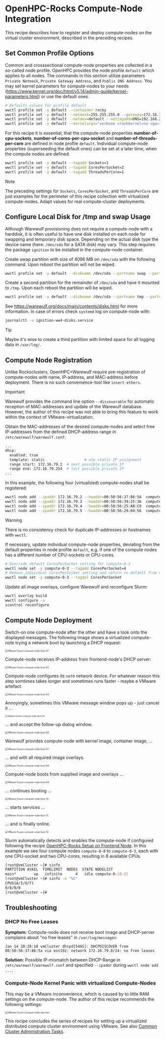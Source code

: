 # OpenHPC-Rocks Compute-Node Integration

This recipe describes how to register and deploy compute-nodes on the virtual cluster environment, described in the preceding recipes.

## Set Common Profile Options

Common and crosssectional compute-node properties are collected in a so-called node profile. OpenHPC provides the node profile `default` which applies to all nodes. The commands in this section utilize parameters `Private Netmask`, `Private Gateway Address`, and `Public DNS Address`. You may set kernel parameters for compute-nodes to your needs (https://www.kernel.org/doc/html/v5.14/admin-guide/kernel-parameters.html) or use the default ones.

```bash
# Defaults values for profile default
wwctl profile set -y default --container rocky
wwctl profile set -y default --netmask=255.255.255.0 --gateway=172.16.79.1
wwctl profile set -y default --netdev=default --nettagadd=DNS=192.168.2.1
wwctl profile set -y default --kernelargs="verbose crashkernel=no vga=791 net.naming-scheme=v238 systemd.log_level=err ima_appraise=off"
```

For this recipe it is essential, that the compute-node properties **number-of-cpu-sockets**, **number-of-cores-per-cpu-socket** and **number-of-threads-per-core** are defined in node profile `default`. Individual compute-node properties (superseeding the default ones) can be set at a later time, when the compute nodes are defined.

```bash
wwctl profile set -y default --tagadd Sockets=1
wwctl profile set -y default --tagadd CoresPerSocket=2
wwctl profile set -y default --tagadd ThreadsPerCore=1
```

> [!NOTE]
>
> The preceding settings for `Sockets`, `CoresPerSocket`, and `ThreadsPerCore` are just examples for the perimeter of this recipe collection with virtualized compute-nodes. Adapt values for real compute-cluster deployments.

## Configure Local Disk for /tmp and swap Usage

Although Warewulf provisioning does not require a compute-node with a harddisk, it is often useful to have one disk installed on each node for swapping and temporary disk space. Depending on the actual disk type the device name (here: `/dev/sda` for a SATA disk) may vary. This step requires the package `ignition` to be installed in the compute-node container.

Create swap partition with size of 4096 MB on `/dev/sda` with the following command. Upon reboot the partition will not be wiped.

```bash
wwctl profile set -y default --diskname /dev/sda --partname swap --partsize=4096 --partcreate --partnumber 1 --fsname swap --fsformat swap --fspath swap --diskwipe=false --fswipe=false
```

Create a second partition for the remainder of `/dev/sda` and have it mounted to `/tmp`. Upon each reboot the partition will be wiped.

```bash
wwctl profile set -y default --diskname /dev/sda --partname tmp --partcreate --partnumber 2 --fsname tmp --fsformat xfs --fspath /tmp --diskwipe=true --fswipe=true
```

See https://warewulf.org/docs/main/contents/disks.html for more information. In case of errors check `systemd` log on compute-node with:

```bash
journalctl -u ignition-ww4-disks.service
```

> [!TIP]
>
> Maybe it's wise to create a third partition with limited space for all logging data in `/var/log/`.

## Compute Node Registration

Unlike Rocksclusters, OpenHPC+Warewulf require pre-registration of compute-nodes with name, IP-address, and MAC-address before deployment. There is no such convenience-tool like `insert-ethers`.

> [!IMPORTANT]
>
> Warewulf provides the command line option `--discoverable`  for automatic reception of MAC-addresses and update of the Warewulf database. However, the author of this recipe was not able to bring this feature to work within the context of VMware-virtualization.

Obtain the MAC-addresses of the desired compute-nodes and select free IP-addresses from the defined DHCP-address range in `/etc/warewulf/warewulf.conf`:

```bash
...
dhcp:
  enabled: true
  template: static					# use static IP assignment
  range start: 172.16.79.2	# next possible private IP
  range end: 172.16.79.254	# last possible private IP
...
```

In this example, the following four (virtualized) compute-nodes shall be registered:

```bash
wwctl node add --ipaddr 172.16.79.2 --hwaddr=00:50:56:37:86:5A  compute-0-0
wwctl node add --ipaddr 172.16.79.3 --hwaddr=00:50:56:39:25:36  compute-0-1
wwctl node add --ipaddr 172.16.79.4 --hwaddr=00:50:56:25:AB:C0  compute-0-2
wwctl node add --ipaddr 172.16.79.5 --hwaddr=00:50:56:29:04:56  compute-0-3
```

> [!WARNING]
>
> There is no consistency check for duplicate IP-addresses or hostnames with `wwctl`.

If necessary, update individual compute-node properties, deviating from the default properties in node profile `default`, e.g. if one of the compute nodes has a different number of CPU-sockets or CPU-cores.

```bash
# Override default CoresPerSocket setting for compute-0-3
wwctl node set -y compute-0-3 --tagadd CoresPerSocket=4
# Remove individual CoresPerSocket setting and return to default from node profile
wwctl node set -y compute-0-3 --tagdel CoresPerSocket
```

Update all image overlays, configure Warewulf and reconfigure Slurm:

```bash
wwctl overlay build
wwctl configure -a
scontrol reconfigure
```

## Compute Node Deployment

Switch-on one compute-node after the other and have a look onto the displayed messages. The following image shows a virtualized compute-note trying a network boot by launching a DHCP request:

<img src="./assets/VMware-Fusion-compute-node-boot-01.png" alt="VMware-Fusion-compute-node-boot-01" style="zoom:50%;" />

Compute-node receives IP-address from frontend-node's DHCP server:

<img src="./assets/VMware-Fusion-compute-node-boot-02.png" alt="VMware-Fusion-compute-node-boot-02" style="zoom:50%;" />

Compute-node configures its `net0` network device. For whatever reason this step somtimes takes longer and sometimes runs faster - maybe a VMware artefact.

<img src="./assets/VMware-Fusion-compute-node-boot-03.png" alt="VMware-Fusion-compute-node-boot-03" style="zoom:50%;" />

Annoyingly, sometimes this VMware message window pops up - just cancel it ...

<img src="./assets/VMware-Fusion-compute-node-boot-04.png" alt="VMware-Fusion-compute-node-boot-04" style="zoom:45%;" />

... and accept the follow-up dialog window.

<img src="./assets/VMware-Fusion-compute-node-boot-05.png" alt="VMware-Fusion-compute-node-boot-05" style="zoom:50%;" />

Warewulf provides compute-node with kernel image, container image, ...

<img src="./assets/VMware-Fusion-compute-node-boot-07.png" alt="VMware-Fusion-compute-node-boot-07" style="zoom:50%;" />

... and with all required image overlays.

<img src="./assets/VMware-Fusion-compute-node-boot-08.png" alt="VMware-Fusion-compute-node-boot-08" style="zoom:50%;" />

Compute-node boots from supplied image and overlays ...

<img src="./assets/VMware-Fusion-compute-node-boot-09.png" alt="VMware-Fusion-compute-node-boot-09" style="zoom:50%;" />

... continues booting ...

<img src="./assets/VMware-Fusion-compute-node-boot-10.png" alt="VMware-Fusion-compute-node-boot-10" style="zoom:50%;" />

... starts services ...

<img src="./assets/VMware-Fusion-compute-node-boot-11.png" alt="VMware-Fusion-compute-node-boot-11" style="zoom:50%;" />

... and is finally online.

<img src="./assets/VMware-Fusion-compute-node-boot-12.png" alt="VMware-Fusion-compute-node-boot-12" style="zoom:50%;" />

Slurm automatically detects and enables the compute-node if configured following the recipe [OpenHPC-Rocks Setup on Frontend Node](./03-OpenHPC-Rocks-Setup-on-Frontend-Node.md). In this example we see four compute nodes `compute-0-0` to `compute-0-3`, each with one CPU-socket and two CPU-cores, resulting in 8 available CPUs.

```bash
[root@vmCluster ~]# sinfo
PARTITION AVAIL  TIMELIMIT  NODES  STATE NODELIST
main*        up   infinite      4   idle compute-0-[0-3]
[root@vmCluster ~]# sinfo -o "%C"
CPUS(A/I/O/T)
0/8/0/8
[root@vmCluster ~]#
```

## Troubleshooting

### DHCP No Free Leases

**Symptom:** Compute-node does not receive boot image and DHCP-server complains about "no free leases" in `/var/log/messages`:

```log
Jan 14 20:28:10 vmCluster dhcpd[5465]: DHCPDISCOVER from 00:50:56:37:86:5a via ens192: network 172.16.79.0/24: no free leases
```

**Solution:** Possible IP-mismatch between DHCP-Range in `/etc/warewulf/warewulf.conf` and specified `--ipaddr` during `wwctl node add ...`.

### Compute-Node Kernel Panic with virtualized Compute-Nodes

This may be a VMware inconvenience, which is caused by to little RAM settings on the compute-node. The author of this recipe recommends the following settings:

<img src="./assets/VMware-Fusion-compute-node-cpu-ram.png" alt="VMware-Fusion-compute-node-cpu-ram" style="zoom:50%;" />

This recipe concludes the series of recipes for setting up a virtualized distributed compute cluster environment using VMware. See also [Common Cluster Administration Tasks](./06-Common-Cluster-Administration-Tasks.md).